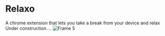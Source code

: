 # Relaxo
A chrome extension that lets you take a break from your device and relax
<br>
Under construction....
![Frame 5](https://user-images.githubusercontent.com/42151354/157843903-16d5f462-1a60-4f65-ab69-1537f1a3badb.png)
